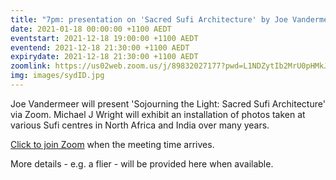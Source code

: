 ```yaml
---
title: "7pm: presentation on 'Sacred Sufi Architecture' by Joe Vandermeer plus exhibit by Michael J Wright"
date: 2021-01-18 00:00:00 +1100 AEDT
eventstart: 2021-12-18 19:00:00 +1100 AEDT
eventend: 2021-12-18 21:30:00 +1100 AEDT
expirydate: 2021-12-18 21:30:00 +1100 AEDT
zoomlink: https://us02web.zoom.us/j/89832027177?pwd=L1NDZytIb2MrU0pHMkJ4SVJBdG5EQT09
img: images/sydID.jpg
---
```


Joe Vandermeer will present 'Sojourning the Light: Sacred Sufi Architecture' via Zoom.
Michael J Wright will exhibit an installation of photos taken at various Sufi centres in North Africa and India over many years.

[Click to join Zoom](https://us02web.zoom.us/j/89832027177?pwd=L1NDZytIb2MrU0pHMkJ4SVJBdG5EQT09) when the meeting time arrives.

More details - e.g. a flier - will be provided here when available.